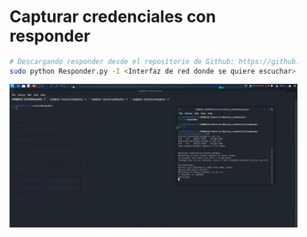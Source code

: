 # Capturar credenciales con responder

```Bash
# Descargando responder desde el repositorio de Github: https://github.com/lgandx/Responder
sudo python Responder.py -I <Interfaz de red donde se quiere escuchar>
```

![Alt text](https://github.com/jor6PS/ad-from-0-to-Hero/blob/master/no_credentials/responder/vid.gif?raw=true "Responder")
